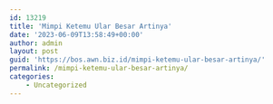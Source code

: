 ```yaml
---
id: 13219
title: 'Mimpi Ketemu Ular Besar Artinya'
date: '2023-06-09T13:58:49+00:00'
author: admin
layout: post
guid: 'https://bos.awn.biz.id/mimpi-ketemu-ular-besar-artinya/'
permalink: /mimpi-ketemu-ular-besar-artinya/
categories:
    - Uncategorized
---
```


